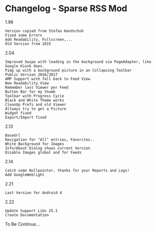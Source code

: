 Changelog - Sparse RSS Mod
==============================

1.96
```
Version copied from Stefan Handschuh
Fixed some Errors
Add Readability, Fullscreen,...
Old Version from 2015
```

2.04
```
Improved Swipe with loading in the background via PageAdapter, like Google Kiosk does.
Pimp up with a background picture in an Collapsing Toolbar
Public Version 2016/2017
AMP Support with fall back to Feed View
New Readability View
Remember last Viewer per Feed
Button Bar for my thumb
Toolbar with Progress Cycle
Black and White Theme works
CleanUp Prefs and old Viewer
Allways try to get a Picture
Widget fixed
Export/Import fixed
```

2.13
```
BaseUrl
Navigation for "All" entries, Favorites..
White Background for Images
Info/About Dialog shows current Version
Disable Images global and for Feeds
```

2.14 
```
Catch some Nullpointer, thanks for your Reports and Logs!
Add GoogleWeblight	
```
2.21
```
Last Version for Android 4
```

2.22
```
Update Support Libs 25.1
Create Documentation
```
  
To Be Continue...


